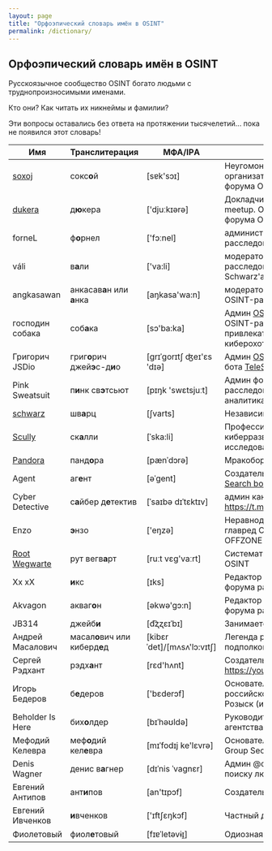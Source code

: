 ```yaml
---
layout: page
title: "Орфоэпический словарь имён в OSINT"
permalink: /dictionary/
---
```


## Орфоэпический словарь имён в OSINT

Русскоязычное сообщество OSINT богато людьми с труднопроизносимыми именами.

Кто они? Как читать их никнеймы и фамилии?

Эти вопросы оставались без ответа на протяжении тысячелетий...
пока не появился этот словарь!

| Имя         | Транслитерация | МФА/IPА | Кто это? | 
| ----------- | ----------------  | --------- | --------- | 
| [soxoj](https://github.com/soxoj)       | сокс**о**й       | [sɐk'sɔɪ] | Неугомонный OSINT-идеолог, организатор митапов и создатель форума OSINT-расследований
| [dukera](https://t.me/dukera_ch)        | д**ю**кера       | ['djuːkɪərə] | Докладчик Moscow OSINT mindset meetup. OSINT-энтузиаст. Админ форума OSINT-расследований. |
| forneL                                  | ф**о**рнел       | ['fɔːnel] | администратор форума OSINT-расследований         |    
| váli                                    | в**а**ли         | ['va:li] | модератор форума OSINT-расследований и форума Schwarz'а, волонтёрские поиски    |    
| angkasawan                              | анкасав**а**н или **а**нка        | [aŋkasa'wa:n] | модератор и квиз-мейкер форума OSINT-расследований | 
| господин собака                         | соб**а**ка                        | [sɔ'ba:ka] | Админ [OSINT CLUB](https://t.me/osint_club_channel) и форума OSINT-расследований. привлекательный техносексуал, киберохотник, журналист. |
| Григорич JSDio                          | григ**о**рич джей**э**с-д**и**о   | [ɡrɪˈɡorɪtʃ ʤeɪ'ɛs 'dɪə] | Админ [OSINT CLUB](https://t.me/osint_club_channel) и создатель бота [TeleSINT](https://t.me/telesint_bot) |
| Pink Sweatsuit                          | п**и**нк св**э**тсьют | [pɪŋk 'swɛtsjuːt] | Админ форума OSINT-расследований. Корпоративная аналитика |
| [schwarz](https://t.me/Schwarz_Osint)   | шв**а**рц        | [ʃvarts] | Независимый OSINT-энтузиаст.        |
| [Scully](https://t.me/bsbjs7283i38jsiwkwkz)   | ск**а**лли | [ˈska:li] | Профессиональная киберразведчица и независимая исследовательница | 
| [Pandora](https://t.me/pandora_intelligence)  |  панд**о**ра   | [pænˈdɔrə] | Мракоборец |
| Agent                                   | аг**е**нт        | [əˈɡent] | Создатель [HowToFind](https://t.me/HowToFind) и [Universal Search bot](https://t.me/UniversalSearchRobot) |  
| Cyber Detective | с**а**йбер д**е**тектив | [ˈsaɪbə dɪˈtɛktɪv] | админ канала https://t.me/cybdetective |
| Enzo                                    | **э**нзо             |['eŋzə] | Неравнодушный к осинту экс-главред CTFNews. Автор легенды OFFZONE | 
| [Root Wegwarte](https://t.me/netstalking_overground)   | рут вегв**а**рт  | [ruːt vɛg'vaːrt] | Систематизация нетсталкинга и OSINT |
| Хx xХ | **и**кс | [ɪks] | Редактор статей OSINT mindset и форума расследований |
| Akvagon | акваг**о**н | [əkwə'gɔ:n] | Редактор статей OSINT mindset и форума расследований |
| JB314            | джейб**и**   | [d͡ʐʐɛɪˈbɪ] | Занимается аналитикой данных |
| Андрей Масалович | масал**о**вич или киберд**е**д | [kibɛrˈdet]/[mʌsʌ'lɔ:vɪtʃ] | Легенда российского сообщества, подполковник ФАПСИ в отставке |
| Сергей Рэдхант | рэдх**а**нт | [rɛd'hʌnt] | Создатель YouTube-канала https://youtube.com/@RussianOSINT | 
| Игорь Бедеров    | б**е**деров  | ['bɛderɔf] | Основатель и владелец российской компании Интернет-Розыск (интернет-розыск.рф) |   
| Beholder Is Here | бих**о**лдер | [bɪˈhəʊldə] | Руководитель консалтингового агентства Beholderishere Consulting |
| Мефодий Келевра  | меф**о**дий кел**е**вра | [mɪˈfodɪj ke'lɛvrə] | Основатель и глава компании TM Group Security (tmgroup.biz) |
| Denis Wagner | денис в**а**гнер | [dɪˈnis ˈvaɡnɛr] | Админ @osint_rf_lib и группы по поиску людей @OSINT_SEARCH |
| Евгений Антипов | ант**и**пов | [an'tɪpɔf] | Создатель Глаза Бога |
| Евгений Ивченков | **и**вченков | ['ɪftʃɛŋkɔf] | Частный детектив, лицо CyberYozh |
| Фиолетовый       | фиол**е**товый | [fɪɐˈletəvɨɪ̯] | Одиозная виртуальная личность |
